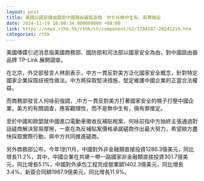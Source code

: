 ```yaml
---
layout: post
title: 美國以國安理由調查中國路由器製造商　中方斥無中生有、有罪推定
date: 2024-12-19 16:08:34.000000000 +08:00
link: https://news.rthk.hk/rthk/ch/component/k2/1784187-20241219.htm
categories: rthk
---
```


美國傳媒引述消息指美國商務部、國防部和司法部以國家安全為由，對中國路由器品牌 TP-Link 展開調查。

在北京，外交部發言人林劍表示，中方一貫反對美方泛化國家安全概念，針對特定國家企業採取歧視性做法。中方將採取堅決措施，堅定維護中國企業的正當合法權益。

而商務部發言人何咏前強調，,中方一貫反對美方打著國家安全的幌子打壓中國企業，美方的有關調查，應客觀理性，而不是無中生有，搞有罪推定。

至於中國和歐盟就中國進口電動車徵收反補貼稅案，何咏前指中方始終主張通過對話磋商解決貿易摩擦，一直在為反補貼案價格承諾磋商作出最大努力，希望歐方盡快採取實際行動，與中方共同推進磋商。

另外商務部公布，今年1到11月，中國對外非金融類直接投資1286.3億美元，同比增長11.2%，其中，中國企業在共建一帶一路國家非金融類直接投資301.7億美元，同比增長5.1%，中國對外承包工程完成營業額1402.3億美元，同比增長3.4%，新簽合同額1987.9億美元，同比增長11.9%。
